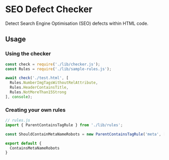 # SEO Defect Checker
Detect Search Engine Optimisation (SEO) defects within HTML code.

## Usage

### Using the checker
```javascript
const check = require('./lib/checker.js');
const Rules = require('./lib/sample-rules.js');

await check('./test.html', [
  Rules.NumberImgTagsWithoutRelAttribute,
  Rules.HeaderContainsTitle,
  Rules.NotMoreThan15Strong
], console);
```

### Creating your own rules

```javascript
// rules.js
import { ParentContainsTagRule } from './lib/rules';

const ShouldContainMetaNameRobots = new ParentContainsTagRule('meta', ['name'], ['robots']);

export default {
  ContainsMetaNameRobots
}
```


